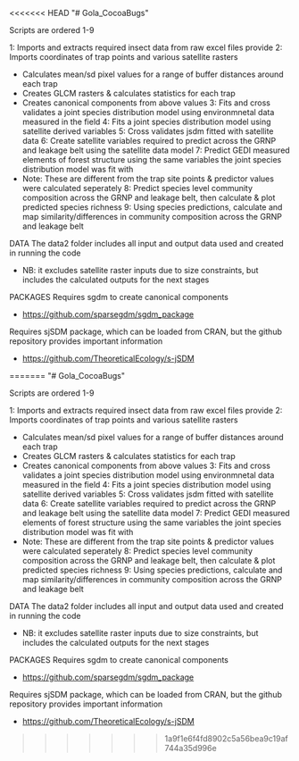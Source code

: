 <<<<<<< HEAD
"# Gola_CocoaBugs" 

Scripts are ordered 1-9

1: Imports and extracts required insect data from raw excel files provide
2: Imports coordinates of trap points and various satellite rasters
  - Calculates mean/sd pixel values for a range of buffer distances around each trap
  - Creates GLCM rasters & calculates statistics for each trap
  - Creates canonical components from above values
3: Fits and cross validates a joint species distribution model using environmnetal data measured in the field
4: Fits a joint species distribution model using satellite derived variables
5: Cross validates jsdm fitted with satellite data
6: Create satellite variables required to predict across the GRNP and leakage belt using the satellite data model
7: Predict GEDI measured elements of forest structure using the same variables the joint species distribution model was fit with
  - Note: These are different from the trap site points & predictor values were calculated seperately
8: Predict species level community composition across the GRNP and leakage belt, then calculate & plot predicted species richness
9: Using species predictions, calculate and map similarity/differences in community composition across the GRNP and leakage belt


DATA
The data2 folder includes all input and output data used and created in running the code
  - NB: it excludes satellite raster inputs due to size constraints, but includes the calculated outputs for the next stages

PACKAGES
Requires sgdm to create canonical components
  - https://github.com/sparsegdm/sgdm_package

Requires sjSDM package, which can be loaded from CRAN, but the github repository provides important information
  - https://github.com/TheoreticalEcology/s-jSDM

=======
"# Gola_CocoaBugs" 
 

Scripts are ordered 1-9

1: Imports and extracts required insect data from raw excel files provide
2: Imports coordinates of trap points and various satellite rasters
  - Calculates mean/sd pixel values for a range of buffer distances around each trap
  - Creates GLCM rasters & calculates statistics for each trap
  - Creates canonical components from above values
3: Fits and cross validates a joint species distribution model using environmnetal data measured in the field
4: Fits a joint species distribution model using satellite derived variables
5: Cross validates jsdm fitted with satellite data
6: Create satellite variables required to predict across the GRNP and leakage belt using the satellite data model
7: Predict GEDI measured elements of forest structure using the same variables the joint species distribution model was fit with
  - Note: These are different from the trap site points & predictor values were calculated seperately
8: Predict species level community composition across the GRNP and leakage belt, then calculate & plot predicted species richness
9: Using species predictions, calculate and map similarity/differences in community composition across the GRNP and leakage belt


DATA
The data2 folder includes all input and output data used and created in running the code
  - NB: it excludes satellite raster inputs due to size constraints, but includes the calculated outputs for the next stages

PACKAGES
Requires sgdm to create canonical components
  - https://github.com/sparsegdm/sgdm_package

Requires sjSDM package, which can be loaded from CRAN, but the github repository provides important information
  - https://github.com/TheoreticalEcology/s-jSDM


>>>>>>> 1a9f1e6f4fd8902c5a56bea9c19af744a35d996e

